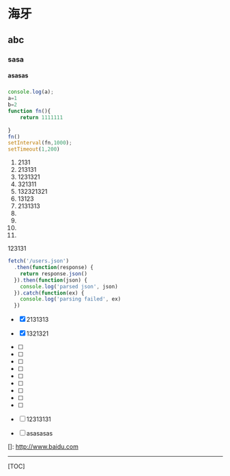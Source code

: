 # 海牙

## abc

### sasa

#### asasas

##### 

```javascript
console.log(a);
a=1
b=2
function fn(){
    return 1111111
    
}
fn()
setInterval(fn,1000);
setTimeout(1,200)

```

1. 2131
2. 213131
3. 1231321
4. 321311
5. 132321321
6. 13123
7. 2131313
8.  
9. ​    
10.  
11. 













123131

```javascript
fetch('/users.json')
  .then(function(response) {
    return response.json()
  }).then(function(json) {
    console.log('parsed json', json)
  }).catch(function(ex) {
    console.log('parsing failed', ex)
  })
```

- [x] 2131313

- [x] 1321321

- [ ] 

- [ ] 

- [ ] 

- [ ] 

- [ ] 

- [ ] 

- [ ] 

- [ ] 

- [ ] 

- [ ] 12313131

- [ ] asasasas

  





[]: http://www.baidu.com



------

[TOC]





